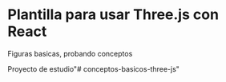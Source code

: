 # Plantilla para usar Three.js con React 
Figuras basicas, probando conceptos


Proyecto de estudio"# conceptos-basicos-three-js" 
